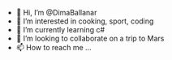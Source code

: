 - 👋 Hi, I’m @DimaBallanar
- 👀 I’m interested in cooking, sport, coding
- 🌱 I’m currently learning с#
- 💞️ I’m looking to collaborate on a trip to Mars
- 📫 How to reach me ...

<!---
DimaBallanar/DimaBallanar is a ✨ special ✨ repository because its `README.md` (this file) appears on your GitHub profile.
You can click the Preview link to take a look at your changes.
--->
